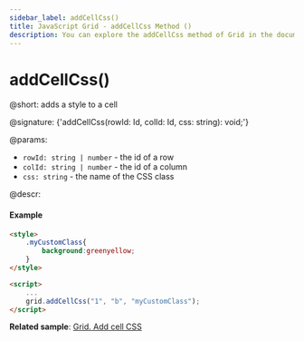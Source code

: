 ```yaml
---
sidebar_label: addCellCss()
title: JavaScript Grid - addCellCss Method ()
description: You can explore the addCellCss method of Grid in the documentation of the DHTMLX JavaScript UI library. Browse developer guides and API reference, try out code examples and live demos, and download a free 30-day evaluation version of DHTMLX Suite.
---
```


# addCellCss()

@short: adds a style to a cell

@signature: {'addCellCss(rowId: Id, colId: Id, css: string): void;'}

@params:
- `rowId: string | number` - the id of a row
- `colId: string | number` - the id of a column
- `css: string` - the name of the CSS class

@descr:
#### Example

~~~html
<style>
    .myCustomClass{
        background:greenyellow;
    }
</style>

<script>
    ...
    grid.addCellCss("1", "b", "myCustomClass");
</script>
~~~

**Related sample**: [Grid. Add cell CSS](https://snippet.dhtmlx.com/hskmp8rh)
